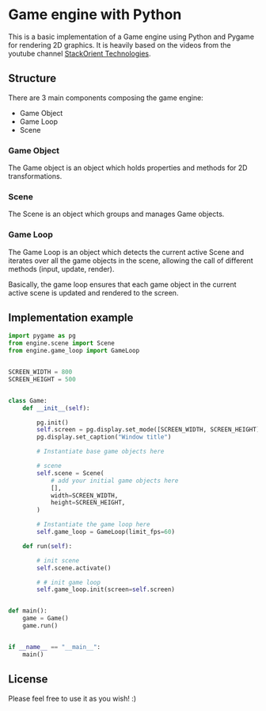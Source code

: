 # Game engine with Python

This is a basic implementation of a Game engine using Python and Pygame for rendering
2D graphics. It is heavily based on the videos from the youtube channel 
[StackOrient Technologies](https://www.youtube.com/watch?v=aXweZxNEEwk).


## Structure

There are 3 main components composing the game engine:

- Game Object
- Game Loop
- Scene

### Game Object

The Game object is an object which holds properties and methods for 2D transformations.

### Scene

The Scene is an object which groups and manages Game objects.

### Game Loop

The Game Loop is an object which detects the current active Scene and iterates over all
the game objects in the scene, allowing the call of different methods (input, update, render).

Basically, the game loop ensures that each game object in the current active scene is updated
and rendered to the screen.

## Implementation example

```py
import pygame as pg
from engine.scene import Scene
from engine.game_loop import GameLoop


SCREEN_WIDTH = 800
SCREEN_HEIGHT = 500


class Game:
    def __init__(self):

        pg.init()
        self.screen = pg.display.set_mode([SCREEN_WIDTH, SCREEN_HEIGHT])
        pg.display.set_caption("Window title")

        # Instantiate base game objects here

        # scene
        self.scene = Scene(
            # add your initial game objects here
            [],
            width=SCREEN_WIDTH,
            height=SCREEN_HEIGHT,
        )

        # Instantiate the game loop here
        self.game_loop = GameLoop(limit_fps=60)

    def run(self):

        # init scene
        self.scene.activate()

        # # init game loop
        self.game_loop.init(screen=self.screen)


def main():
    game = Game()
    game.run()


if __name__ == "__main__":
    main()
```

## License

Please feel free to use it as you wish! :)